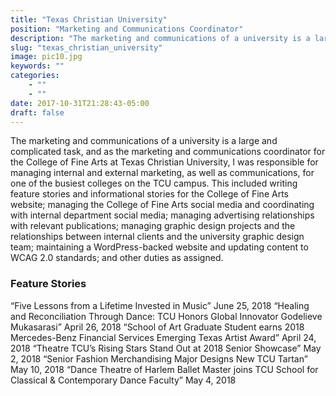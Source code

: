 ```yaml
---
title: "Texas Christian University"
position: "Marketing and Communications Coordinator"
description: "The marketing and communications of a university is a large and complicated task, and as the marketing and communications coordinator for the College of Fine Arts at Texas Christian University, I was responsible for managing internal and external marketing, as well as communications, for one of the busiest colleges on the TCU campus. This included writing feature stories and informational stories for the College of Fine Arts website; managing the College of Fine Arts social media and coordinating with internal department social media; managing advertising relationships with relevant publications; managing graphic design projects and the relationships between internal clients and the university graphic design team; maintaining a WordPress-backed website and updating content to WCAG 2.0 standards; and other duties as assigned."
slug: "texas_christian_university"
image: pic10.jpg
keywords: ""
categories: 
    - ""
    - ""
date: 2017-10-31T21:28:43-05:00
draft: false
---
```


The marketing and communications of a university is a large and complicated task, and as the marketing and communications coordinator for the College of Fine Arts at Texas Christian University, I was responsible for managing internal and external marketing, as well as communications, for one of the busiest colleges on the TCU campus. This included writing feature stories and informational stories for the College of Fine Arts website; managing the College of Fine Arts social media and coordinating with internal department social media; managing advertising relationships with relevant publications; managing graphic design projects and the relationships between internal clients and the university graphic design team; maintaining a WordPress-backed website and updating content to WCAG 2.0 standards; and other duties as assigned.

### Feature Stories

“Five Lessons from a Lifetime Invested in Music” June 25, 2018
“Healing and Reconciliation Through Dance: TCU Honors Global Innovator Godelieve Mukasarasi” April 26, 2018
“School of Art Graduate Student earns 2018 Mercedes-Benz Financial Services Emerging Texas Artist Award” April 24, 2018
“Theatre TCU’s Rising Stars Stand Out at 2018 Senior Showcase” May 2, 2018
“Senior Fashion Merchandising Major Designs New TCU Tartan” May 10, 2018
“Dance Theatre of Harlem Ballet Master joins TCU School for Classical & Contemporary Dance Faculty” May 4, 2018